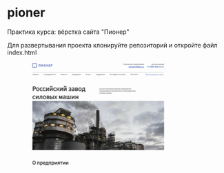 # pioner
Практика курса: вёрстка сайта "Пионер"

Для развертывания проекта клонируйте репозиторий и откройте файл index.html

![Pioner](assets/pioner.gif)
